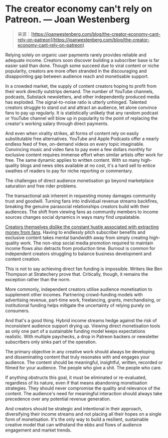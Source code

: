 <!--yml
category: 未分类
date: 2024-05-29 13:25:54
-->

# The creator economy can't rely on Patreon. — Joan Westenberg

> 来源：[https://joanwestenberg.com/blog/the-creator-economy-cant-rely-on-patreon](https://joanwestenberg.com/blog/the-creator-economy-cant-rely-on-patreon)

Relying solely on organic user payments rarely provides reliable and adequate income. Creators soon discover building a subscriber base is far easier said than done. Though some succeed due to viral content or niche popularity, creators are more often stranded in the discouraging and disappointing gap between audience reach and monetisable support.

In a crowded market, the supply of content creators hoping to profit from their work directly outstrips demand. The number of YouTube channels, podcasts, Substack newsletters, and other independently produced media has exploded. The signal-to-noise ratio is utterly unhinged. Talented creators struggle to stand out and attract an audience, let alone convince fans to pay up regularly. It is statistically unlikely that any random podcast or YouTube channel will blow up in popularity to the point of replacing the creator's working salary through direct payments.

And even when virality strikes, all forms of content rely on easily substitutable free alternatives. YouTube and Apple Podcasts offer a nearly endless feed of free, on-demand videos on every topic imaginable. Convincing music and video fans to pay even a few dollars monthly for exclusive content requires immense effort when similar artists offer work for free. The same dynamic applies to written content. With so many high-quality blogs and news sites available at no cost, it's a hard sell to entice swathes of readers to pay for niche reporting or commentary.

The challenges of direct audience monetisation go beyond marketplace saturation and free rider problems.

The transactional ask inherent in requesting money damages community trust and goodwill. Turning fans into individual revenue streams backfires, breaking the genuine parasocial relationships creators build with their audiences. The shift from viewing fans as community members to income sources changes social dynamics in ways many find unpalatable.

[Creators themselves dislike the constant hustle associated with extracting money from fans](https://www.vox.com/culture/2024/2/1/24056883/tiktok-self-promotion-artist-career-how-to-build-following). Having to endlessly pitch subscriber benefits and exclusive content takes mental bandwidth away from simply creating high-quality work. The non-stop social media promotion required to maintain income flows also detracts from production time. Burnout is common for independent creators struggling to balance business development and content creation.

This is not to say achieving direct fan funding is impossible. Writers like Ben Thompson at Stratechery prove that. Critically, though, it remains the exception rather than the norm.

More commonly, independent creators utilise audience monetisation to supplement other incomes. Partnering crowd-funding models with advertising revenue, part-time work, freelancing, grants, merchandising, or institutional funding helps mitigate the uncertainty of relying purely on consumers.

And that's a good thing. Hybrid income streams hedge against the risk of inconsistent audience support drying up. Viewing direct monetisation tools as only one part of a sustainable funding model keeps expectations realistic. With multiple paychecks, a drop in Patreon backers or newsletter subscribers only sinks part of the operation.

The primary objective in any creative work should always be developing and disseminating content that truly resonates with and engages your audience. The content should be meaningful, insightful, written, recorded or filmed for your audience. The people who give a shit. The people who care.

If anything obstructs this goal, it must be eliminated or re-evaluated, regardless of its nature, even if that means abandoning monetisation strategies. They should never compromise the quality and relevance of the content. The audience's need for meaningful interaction should always take precedence over any potential revenue generation.

And creators should be strategic and intentional in their approach, diversifying their income streams and not placing all their hopes on a single form of monetisation. It's the only way to build a resilient, sustainable creative model that can withstand the ebbs and flows of audience engagement and market trends.